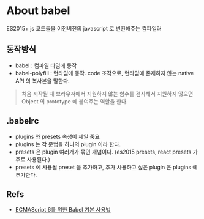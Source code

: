 # About babel
ES2015+ js 코드들을 이전버전의 javascript 로 변환해주는 컴파일러

## 동작방식

- babel : 컴파일 타임에 동작
- babel-polyfill : 런타임에 동작. code 조각으로, 런타임에 존재하지 않는 native API 의 복사본을 말한다.
> 처음 시작될 때 브라우저에서 지원하지 않는 함수를 검사해서 지원하지 않으면<br/>
> Object 의 prototype 에 붙여주는 역할을 한다.

## .babelrc
- plugins 와 presets 속성이 제일 중요
- plugins 는 각 문법을 하나의 plugin 이라 한다.
- presets 은 plugin 여러개가 묶인 개념이다. (es2015 presets, react presets 가 주로 사용된다.)
- presets 에 사용될 preset 을 추가하고, 추가 사용하고 싶은 plugin 은 plugins 에 추가한다.

## Refs
- [ECMAScript 6를 위한 Babel 기본 사용법](https://www.haruair.com/blog/2917)

